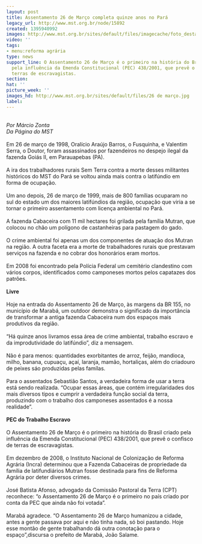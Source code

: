```yaml
---
layout: post
title: Assentamento 26 de Março completa quinze anos no Pará
legacy_url: http://www.mst.org.br/node/15892
created: 1395940992
images: http://www.mst.org.br/sites/default/files/imagecache/foto_destaque/26 de março.jpg
video: ''
tags:
- menu:reforma agrária
type: news
support_line: O Assentamento 26 de Março é o primeiro na história do Brasil criado
  pela influência da Emenda Constitucional (PEC) 438/2001, que prevê o confisco de
  terras de escravagistas.
section: 
hat: ''
picture_week: ''
images_hd: http://www.mst.org.br/sites/default/files/26 de março.jpg
label: 
---
```

<div>&nbsp;</div><div><em>Por Márcio Zonta&nbsp;<br>Da Página do MST</em></div><div>&nbsp;</div><div>Em 26 de março de 1998, Oralício Araújo Barros, o Fusquinha, e Valentim Serra, o Doutor, foram assassinados por fazendeiros no despejo ilegal da fazenda Goiás II, em Parauapebas (PA).</div><div>&nbsp;</div><div>A ira dos trabalhadores rurais Sem Terra contra a morte desses militantes históricos do MST do Pará se voltou ainda mais contra o latifúndio em forma de ocupação.</div><div>&nbsp;</div><div>Um ano depois, 26 de março de 1999, mais de 800 famílias ocuparam no sul do estado um dos maiores latifúndios da região, ocupação que viria a se tornar o primeiro assentamento com licença ambiental no Pará.</div><div>&nbsp;</div><div>A fazenda Cabaceira com 11 mil hectares foi grilada pela família Mutran, que colocou no chão um polígono de castanheiras para pastagem do gado.</div><div>&nbsp;</div><div>O crime ambiental foi apenas um dos componentes de atuação dos Mutran na região. A outra faceta era a morte de trabalhadores rurais que prestavam serviços na fazenda e no cobrar dos honorários eram mortos.</div><div>&nbsp;</div><div>Em 2008 foi encontrado pela Polícia Federal um cemitério clandestino com vários corpos, identificados como camponeses mortos pelos capatazes dos patrões.</div><div>&nbsp;</div><div><strong>Livre</strong></div><div>&nbsp;&nbsp;</div><div>Hoje na entrada do Assentamento 26 de Março, às margens da BR 155, no município de Marabá, um outdoor demonstra o significado da importância de transformar a antiga fazenda Cabaceira num dos espaços mais produtivos da região.</div><div>&nbsp;</div><div>“Há quinze anos livramos essa área de crime ambiental, trabalho escravo e da improdutividade do latifúndio”, diz a mensagem.</div><div>&nbsp;</div><div>Não é para menos: quantidades exorbitantes de arroz, feijão, mandioca, milho, banana, cupuaçu, açaí, laranja, mamão, hortaliças, além do criadouro de peixes sáo produzidas pelas famílas.</div><div>&nbsp;</div><div>Para o assentados Sebastião Santos, a verdadeira forma de usar a terra está sendo realizada. “Ocupar essas áreas, que contém irregularidades dos mais diversos tipos e cumprir a verdadeira função social da terra, produzindo com o trabalho dos camponeses assentados é a nossa realidade”.&nbsp;</div><div>&nbsp;</div><div><strong>PEC do Trabalho Escravo</strong></div><div>&nbsp;</div><div>O Assentamento 26 de Março é o primeiro na história do Brasil criado pela influência da Emenda Constitucional (PEC) 438/2001, que prevê o confisco de terras de escravagistas.</div><div>&nbsp;</div><div>Em dezembro de 2008, o Instituto Nacional de Colonização de Reforma Agrária (Incra) determinou que a Fazenda Cabaceiras de propriedade da família de latifundiários Mutran fosse destinada para fins de Reforma Agrária por deter diversos crimes.</div><div>&nbsp;</div><div>José Batista Afonso, advogado da Comissão Pastoral da Terra (CPT) reconhece: “o Assentamento 26 de Março é o primeiro no país criado por conta da PEC que ainda não foi votada”.</div><div>&nbsp;</div><div>Marabá agradece. “O Assentamento 26 de Março humanizou a cidade, antes a gente passava por aqui e não tinha nada, só boi pastando. Hoje esse montão de gente trabalhando dá outra conotação para o espaço”,discursa o prefeito de Marabá, João Salame.</div><div>&nbsp;</div>
